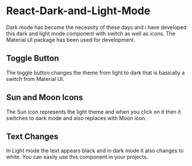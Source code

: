 # React-Dark-and-Light-Mode
Dark mode has become the necessity of these days and i have developed this dark and light mode component with switch as well as icons. The Material UI package has been used for development.
## Toggle Button 
The toggle button changes the theme from light to dark that is basically a switch from Material UI. 
## Sun and Moon Icons 
The Sun icon represents the light theme and when you click on it then it switches to dark mode and also replaces with Moon icon. 
## Text Changes
In Light mode the text appears black and in dark mode it also changes to white. 
You can easily use this component in your projects. 
